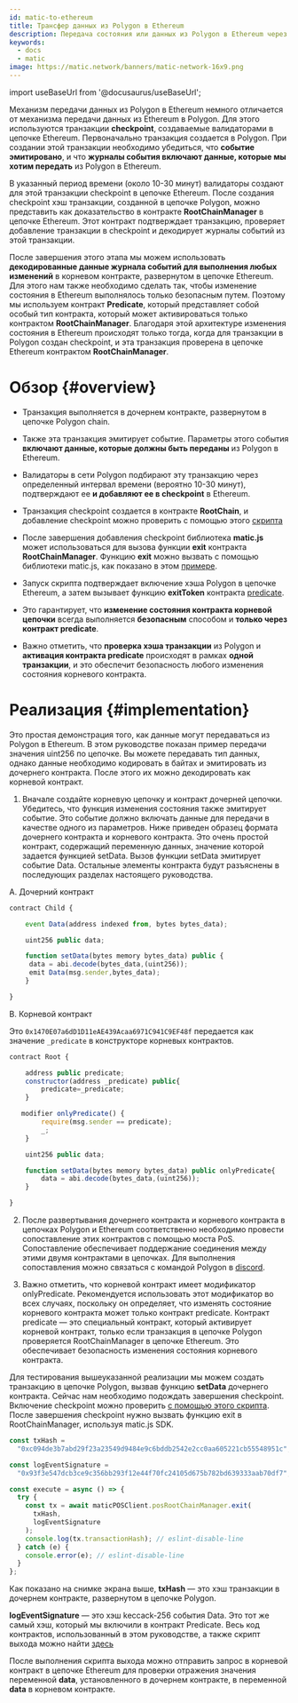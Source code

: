 ```yaml
---
id: matic-to-ethereum
title: Трансфер данных из Polygon в Ethereum
description: Передача состояния или данных из Polygon в Ethereum через контракты
keywords:
  - docs
  - matic
image: https://matic.network/banners/matic-network-16x9.png
---
```


import useBaseUrl from '@docusaurus/useBaseUrl';

Механизм передачи данных из Polygon в Ethereum немного отличается от механизма передачи данных из Ethereum в Polygon. Для этого используются транзакции **checkpoint**, создаваемые валидаторами в цепочке Ethereum. Первоначально транзакция создается в Polygon. При создании этой транзакции необходимо убедиться, что **событие эмитировано**, и что **журналы события включают данные, которые мы хотим передать** из Polygon в Ethereum.

В указанный период времени (около 10-30 минут) валидаторы создают для этой транзакции checkpoint в цепочке Ethereum. После создания checkpoint хэш транзакции, созданной в цепочке Polygon, можно представить как доказательство в контракте **RootChainManager** в цепочке Ethereum. Этот контракт подтверждает транзакцию, проверяет добавление транзакции в checkpoint и декодирует журналы событий из этой транзакции.

После завершения этого этапа мы можем использовать **декодированные данные журнала событий для выполнения любых изменений** в корневом контракте, развернутом в цепочке Ethereum. Для этого нам также необходимо сделать так, чтобы изменение состояния в Ethereum выполнялось только безопасным путем. Поэтому мы используем контракт **Predicate**, который представляет собой особый тип контракта, который может активироваться только контрактом **RootChainManager**. Благодаря этой архитектуре изменения состояния в Ethereum происходят только тогда, когда для транзакции в Polygon создан checkpoint, и эта транзакция проверена в цепочке Ethereum контрактом **RootChainManager**.

# Обзор {#overview}

- Транзакция выполняется в дочернем контракте, развернутом в цепочке Polygon chain.
- Также эта транзакция эмитирует событие. Параметры этого события **включают данные, которые должны быть переданы** из Polygon в Ethereum.
- Валидаторы в сети Polygon подбирают эту транзакцию через определенный интервал времени (вероятно 10-30 минут), подтверждают ее **и добавляют ее в checkpoint** в Ethereum.
- Транзакция checkpoint создается в контракте **RootChain**, и добавление checkpoint можно проверить с помощью этого [скрипта](https://github.com/rahuldamodar94/matic-learn-pos/blob/transfer-matic-ethereum/script/check-checkpoint.js)
- После завершения добавления checkpoint библиотека **matic.js** может использоваться для вызова функции **exit** контракта **RootChainManager**. Функцию **exit** можно вызвать с помощью библиотеки matic.js, как показано в этом [примере](https://github.com/rahuldamodar94/matic-learn-pos/blob/transfer-matic-ethereum/script/exit.js).

- Запуск скрипта подтверждает включение хэша Polygon в цепочке Ethereum, а затем вызывает функцию **exitToken** контракта [predicate](https://github.com/rahuldamodar94/matic-learn-pos/blob/transfer-matic-ethereum/contracts/CustomPredicate.sol).
- Это гарантирует, что **изменение состояния контракта корневой цепочки** всегда выполняется **безопасным** способом и **только через контракт predicate**.
- Важно отметить, что **проверка хэша транзакции** из Polygon и **активация контракта predicate** происходят в рамках **одной транзакции**, и это обеспечит безопасность любого изменения состояния корневого контракта.

# Реализация {#implementation}

Это простая демонстрация того, как данные могут передаваться из Polygon в Ethereum. В этом руководстве показан пример передачи значения uint256 по цепочке. Вы можете передавать тип данных, однако данные необходимо кодировать в байтах и эмитировать из дочернего контракта. После этого их можно декодировать как корневой контракт.

1. Вначале создайте корневую цепочку и контракт дочерней цепочки. Убедитесь, что функция изменения состояния также эмитирует событие. Это событие должно включать данные для передачи в качестве одного из параметров. Ниже приведен образец формата дочернего контракта и корневого контракта. Это очень простой контракт, содержащий переменную данных, значение которой задается функцией setData. Вызов функции setData эмитирует событие Data. Остальные элементы контракта будут разъяснены в последующих разделах настоящего руководства.

A. Дочерний контракт

```javascript
contract Child {

    event Data(address indexed from, bytes bytes_data);

    uint256 public data;

    function setData(bytes memory bytes_data) public {
     data = abi.decode(bytes_data,(uint256));
     emit Data(msg.sender,bytes_data);
    }

}
```

B. Корневой контракт

Это `0x1470E07a6dD1D11eAE439Acaa6971C941C9EF48f` передается как значение `_predicate` в конструкторе корневых контрактов.

```javascript
contract Root {

    address public predicate;
    constructor(address _predicate) public{
        predicate=_predicate;
    }

   modifier onlyPredicate() {
        require(msg.sender == predicate);
        _;
    }

    uint256 public data;

    function setData(bytes memory bytes_data) public onlyPredicate{
        data = abi.decode(bytes_data,(uint256));
    }

}
```

2. После развертывания дочернего контракта и корневого контракта в цепочках Polygon и Ethereum соответственно необходимо провести сопоставление этих контрактов с помощью моста PoS. Сопоставление обеспечивает поддержание соединения между этими двумя контрактами в цепочках. Для выполнения сопоставления можно связаться с командой Polygon в [discord](https://discord.com/invite/0xPolygon).

3. Важно отметить, что корневой контракт имеет модификатор onlyPredicate. Рекомендуется использовать этот модификатор во всех случаях, поскольку он определяет, что изменять состояние корневого контракта может только контракт predicate. Контракт predicate — это специальный контракт, который активирует корневой контракт, только если транзакция в цепочке Polygon проверяется RootChainManager в цепочке Ethereum. Это обеспечивает безопасность изменения состояния корневого контракта.

Для тестирования вышеуказанной реализации мы можем создать транзакцию в цепочке Polygon, вызвав функцию **setData** дочернего контракта. Сейчас нам необходимо подождать завершения checkpoint. Включение checkpoint можно проверить [с помощью этого скрипта](https://github.com/rahuldamodar94/matic-learn-pos/blob/transfer-matic-ethereum/script/check-checkpoint.js). После завершения checkpoint нужно вызвать функцию exit в RootChainManager, используя matic.js SDK.

```jsx
const txHash =
  "0xc094de3b7abd29f23a23549d9484e9c6bddb2542e2cc0aa605221cb55548951c";

const logEventSignature =
  "0x93f3e547dcb3ce9c356bb293f12e44f70fc24105d675b782bd639333aab70df7";

const execute = async () => {
  try {
    const tx = await maticPOSClient.posRootChainManager.exit(
      txHash,
      logEventSignature
    );
    console.log(tx.transactionHash); // eslint-disable-line
  } catch (e) {
    console.error(e); // eslint-disable-line
  }
};
```

Как показано на снимке экрана выше, **txHash** — это хэш транзакции в дочернем контракте, развернутом в цепочке Polygon.

**logEventSignature** — это хэш keccack-256 события Data. Это тот же самый хэш, который мы включили в контракт Predicate. Весь код контрактов, использованный в этом руководстве, а также скрипт выхода можно найти [здесь](https://github.com/rahuldamodar94/matic-learn-pos/tree/transfer-matic-ethereum)

После выполнения скрипта выхода можно отправить запрос в корневой контракт в цепочке Ethereum для проверки отражения значения переменной **data**, установленного в дочернем контракте, в переменной **data** в корневом контракте.

